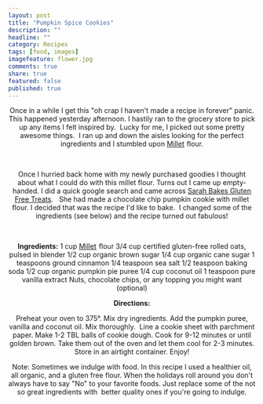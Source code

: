 ```yaml
---
layout: post
title: "Pumpkin Spice Cookies"
description: ""
headline: ""
category: Recipes
tags: [food, images]
imagefeature: flower.jpg
comments: true
share: true
featured: false
published: true
---
```


<p style="text-align: center;">Once in a while I get this "oh crap I haven't made a recipe in forever" panic. This happened yesterday afternoon. I hastily ran to the grocery store to pick up any items I felt inspired by.  Lucky for me, I picked out some pretty awesome things.  I ran up and down the aisles looking for the perfect ingredients and I stumbled upon <a href="http://www.amazon.com/gp/product/B004VLV9Q8/ref=as_li_ss_tl?ie=UTF8&amp;camp=1789&amp;creative=390957&amp;creativeASIN=B004VLV9Q8&amp;linkCode=as2&amp;tag=andrbiethealc-20">Millet</a><img style="border: none !important; margin: 0px !important;" src="http://ir-na.amazon-adsystem.com/e/ir?t=andrbiethealc-20&amp;l=as2&amp;o=1&amp;a=B004VLV9Q8" alt="" width="1" height="1" border="0" /> flour.</p>
<p style="text-align: center;"> <img class="aligncenter" src="http://www.bobsredmill.com/images/P/1296C23_s_hr.jpg" alt="" /></p>
<p style="text-align: center;">Once I hurried back home with my newly purchased goodies I thought about what I could do with this millet flour. Turns out I came up empty-handed. I did a quick google search and came across <a href="http://www.sarahbakesgfree.com/2013/09/gluten-free-vegan-pumpkin-chocolate.html" target="_blank">Sarah Bakes Gluten Free Treats</a>.   She had made a chocolate chip pumpkin cookie with millet flour. I decided that was the recipe I'd like to bake.  I changed some of the ingredients (see below) and the recipe turned out fabulous!</p>
<img class="aligncenter" src="http://i1208.photobucket.com/albums/cc370/apegg23/mix1_zps6d95759b.png" alt="" />
<img class="aligncenter" src="http://i1208.photobucket.com/albums/cc370/apegg23/mix2_zpscb6436d1.png" alt="" />
<img class="aligncenter" src="http://i1208.photobucket.com/albums/cc370/apegg23/mix3_zps34759d66.png" alt="" />
<img class="aligncenter" src="http://i1208.photobucket.com/albums/cc370/apegg23/cookies3_zps200e01fc.png" alt="" />
<img class="aligncenter" src="http://i1208.photobucket.com/albums/cc370/apegg23/smallercookie_zps761dc9c6.png" alt="" />
<p style="text-align: center;"><strong>Ingredients:</strong>
1 cup <a href="http://www.amazon.com/gp/product/B004VLV9Q8/ref=as_li_ss_tl?ie=UTF8&amp;camp=1789&amp;creative=390957&amp;creativeASIN=B004VLV9Q8&amp;linkCode=as2&amp;tag=andrbiethealc-20">Millet</a><img style="border: none !important; margin: 0px !important;" src="http://ir-na.amazon-adsystem.com/e/ir?t=andrbiethealc-20&amp;l=as2&amp;o=1&amp;a=B004VLV9Q8" alt="" width="1" height="1" border="0" /> flour
3/4 cup certified gluten-free rolled oats, pulsed in blender
1/2 cup organic brown sugar
1/4 cup organic cane sugar
1 teaspoons ground cinnamon
1/4 teaspoon sea salt
1/2 teaspoon baking soda
1/2 cup organic pumpkin pie puree
1/4 cup coconut oil
1 teaspoon pure vanilla extract
Nuts, chocolate chips, or any topping you might want (optional)</p>
<p style="text-align: center;"><strong>Directions:</strong></p>
<p style="text-align: center;">Preheat your oven to 375°. Mix dry ingredients. Add the pumpkin puree, vanilla and coconut oil. Mix thoroughly.  Line a cookie sheet with parchment paper. Make 1-2 TBL balls of cookie dough. Cook for 9-12 minutes or until golden brown. Take them out of the oven and let them cool for 2-3 minutes. Store in an airtight container. Enjoy!</p>
<p style="text-align: center;">Note: Sometimes we indulge with food. In this recipe I used a healthier oil, all organic, and a gluten free flour. When the holidays roll around you don't always have to say "No" to your favorite foods. Just replace some of the not so great ingredients with  better quality ones if you're going to indulge.</p>